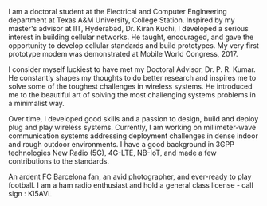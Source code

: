 I am a doctoral student at the Electrical and Computer Engineering department at Texas A&M University, College Station. Inspired by my master's advisor at IIT, Hyderabad, Dr. Kiran Kuchi, I developed a serious interest in building cellular networks. He taught, encouraged, and gave the opportunity to develop cellular standards and build prototypes. My very first prototype modem was demonstrated at Mobile World Congress, 2017.

I consider myself luckiest to have met my Doctoral Advisor, Dr. P. R. Kumar. He constantly shapes my thoughts to do better research and inspires me to solve some of the toughest challenges in wireless systems. He introduced me to the beautiful art of solving the most challenging systems problems in a minimalist way.

Over time, I developed good skills and a passion to design, build and deploy plug and play wireless systems. Currently, I am working on millimeter-wave communication systems addressing deployment challenges in dense indoor and rough outdoor environments. I have a good background in 3GPP technologies New Radio (5G), 4G-LTE, NB-IoT, and made a few contributions to the standards.

An ardent FC Barcelona fan, an avid photographer, and ever-ready to play football. I am a ham radio enthusiast and hold a general class license - call sign : KI5AVL

